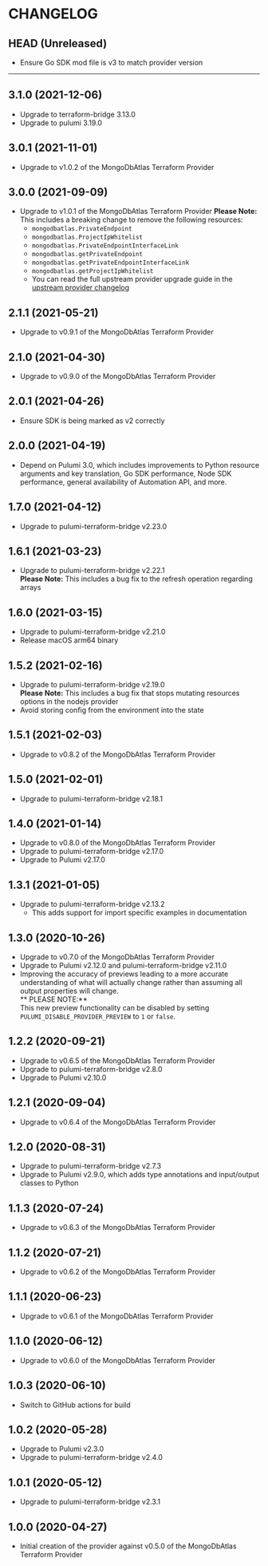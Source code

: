 CHANGELOG
=========

## HEAD (Unreleased)
* Ensure Go SDK mod file is v3 to match provider version

---

## 3.1.0 (2021-12-06)
* Upgrade to terraform-bridge 3.13.0
* Upgrade to pulumi 3.19.0

## 3.0.1 (2021-11-01)
* Upgrade to v1.0.2 of the MongoDbAtlas Terraform Provider

## 3.0.0 (2021-09-09)
* Upgrade to v1.0.1 of the MongoDbAtlas Terraform Provider
  **Please Note:** This includes a breaking change to remove the following resources:
  * `mongodbatlas.PrivateEndpoint`
  * `mongodbatlas.ProjectIpWhitelist`
  * `mongodbatlas.PrivateEndpointInterfaceLink`
  * `mongodbatlas.getPrivateEndpoint`
  * `mongodbatlas.getPrivateEndpointInterfaceLink`
  * `mongodbatlas.getProjectIpWhitelist`
  * You can read the full upstream provider upgrade guide in the [upstream provider changelog](https://github.com/mongodb/terraform-provider-mongodbatlas/blob/master/CHANGELOG.md#v100-2021-08-11)

## 2.1.1 (2021-05-21)
* Upgrade to v0.9.1 of the MongoDbAtlas Terraform Provider

## 2.1.0 (2021-04-30)
* Upgrade to v0.9.0 of the MongoDbAtlas Terraform Provider

## 2.0.1 (2021-04-26)
* Ensure SDK is being marked as v2 correctly

## 2.0.0 (2021-04-19)
* Depend on Pulumi 3.0, which includes improvements to Python resource arguments and key translation, Go SDK performance,
  Node SDK performance, general availability of Automation API, and more.

## 1.7.0 (2021-04-12)
* Upgrade to pulumi-terraform-bridge v2.23.0

## 1.6.1 (2021-03-23)
* Upgrade to pulumi-terraform-bridge v2.22.1  
  **Please Note:** This includes a bug fix to the refresh operation regarding arrays

## 1.6.0 (2021-03-15)
* Upgrade to pulumi-terraform-bridge v2.21.0
* Release macOS arm64 binary

## 1.5.2 (2021-02-16)
* Upgrade to pulumi-terraform-bridge v2.19.0  
  **Please Note:** This includes a bug fix that stops mutating resources options in the nodejs provider
* Avoid storing config from the environment into the state

## 1.5.1 (2021-02-03)
* Upgrade to v0.8.2 of the MongoDbAtlas Terraform Provider

## 1.5.0 (2021-02-01)
* Upgrade to pulumi-terraform-bridge v2.18.1

## 1.4.0 (2021-01-14)
* Upgrade to v0.8.0 of the MongoDbAtlas Terraform Provider
* Upgrade to pulumi-terraform-bridge v2.17.0
* Upgrade to Pulumi v2.17.0

## 1.3.1 (2021-01-05)
* Upgrade to pulumi-terraform-bridge v2.13.2
  * This adds support for import specific examples in documentation

## 1.3.0 (2020-10-26)
* Upgrade to v0.7.0 of the MongoDbAtlas Terraform Provider
* Upgrade to Pulumi v2.12.0 and pulumi-terraform-bridge v2.11.0
* Improving the accuracy of previews leading to a more accurate understanding of what will actually change rather than assuming all output properties will change.  
  ** PLEASE NOTE:**  
  This new preview functionality can be disabled by setting `PULUMI_DISABLE_PROVIDER_PREVIEW` to `1` or `false`.

## 1.2.2 (2020-09-21)
* Upgrade to v0.6.5 of the MongoDbAtlas Terraform Provider
* Upgrade to pulumi-terraform-bridge v2.8.0
* Upgrade to Pulumi v2.10.0

## 1.2.1 (2020-09-04)
* Upgrade to v0.6.4 of the MongoDbAtlas Terraform Provider

## 1.2.0 (2020-08-31)
* Upgrade to pulumi-terraform-bridge v2.7.3
* Upgrade to Pulumi v2.9.0, which adds type annotations and input/output classes to Python

## 1.1.3 (2020-07-24)
* Upgrade to v0.6.3 of the MongoDbAtlas Terraform Provider

## 1.1.2 (2020-07-21)
* Upgrade to v0.6.2 of the MongoDbAtlas Terraform Provider

## 1.1.1 (2020-06-23)
* Upgrade to v0.6.1 of the MongoDbAtlas Terraform Provider

## 1.1.0 (2020-06-12)
* Upgrade to v0.6.0 of the MongoDbAtlas Terraform Provider

## 1.0.3 (2020-06-10)
* Switch to GitHub actions for build

## 1.0.2 (2020-05-28)
* Upgrade to Pulumi v2.3.0
* Upgrade to pulumi-terraform-bridge v2.4.0

## 1.0.1 (2020-05-12)
* Upgrade to pulumi-terraform-bridge v2.3.1

## 1.0.0 (2020-04-27)
* Initial creation of the provider against v0.5.0 of the MongoDbAtlas Terraform Provider
